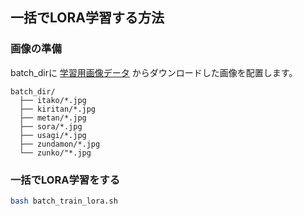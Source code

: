 ## 一括でLORA学習する方法

### 画像の準備

batch_dirに [学習用画像データ](https://drive.google.com/drive/folders/1oyR1-1H64l7Veyb5ybYUB0K9FTz7j5NN) からダウンロードした画像を配置します。

```
batch_dir/
  ├── itako/*.jpg
  ├── kiritan/*.jpg
  ├── metan/*.jpg
  ├── sora/*.jpg
  ├── usagi/*.jpg
  ├── zundamon/*.jpg
  └── zunko/"*.jpg
```

### 一括でLORA学習をする

```bash
bash batch_train_lora.sh
```
